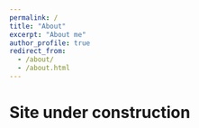 ```yaml
---
permalink: /
title: "About"
excerpt: "About me"
author_profile: true
redirect_from: 
  - /about/
  - /about.html
---
```


# Site under construction
